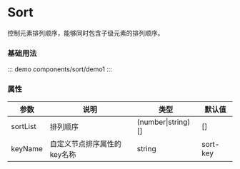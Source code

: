 # Sort

控制元素排列顺序，能够同时包含子级元素的排列顺序。

### 基础用法

::: demo
components/sort/demo1
:::

### 属性

| 参数     | 说明                        | 类型               | 默认值   |
| -------- | --------------------------- | ------------------ | -------- |
| sortList | 排列顺序                    | (number\|string)[] | []       |
| keyName  | 自定义节点排序属性的key名称 | string             | sort-key |
